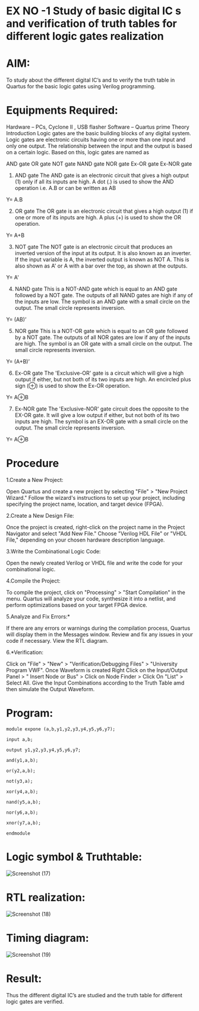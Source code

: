 # EX NO -1 Study of basic digital IC s and verification of truth tables for different logic gates realization
# AIM:
   To study about the different digital IC’s and to verify the truth table in Quartus for the basic logic gates using Verilog programming.
   
# Equipments Required:
Hardware – PCs, Cyclone II , USB flasher
Software – Quartus prime
Theory
Introduction
Logic gates are the basic building blocks of any digital system. Logic gates are electronic circuits having one or more than one input and only one output. The relationship between the input and the output is based on a certain logic. Based on this, logic gates are named as

AND gate
OR gate
NOT gate
NAND gate
NOR gate
Ex-OR gate
Ex-NOR gate
1) AND gate
The AND gate is an electronic circuit that gives a high output (1) only if all its inputs are high. A dot (.) is used to show the AND operation i.e. A.B or can be written as AB

Y= A.B

2) OR gate
The OR gate is an electronic circuit that gives a high output (1) if one or more of its inputs are high. A plus (+) is used to show the OR operation.

Y= A+B

3) NOT gate
The NOT gate is an electronic circuit that produces an inverted version of the input at its output. It is also known as an inverter. If the input variable is A, the inverted output is known as NOT A. This is also shown as A' or A with a bar over the top, as shown at the outputs.

Y= A'

4) NAND gate
This is a NOT-AND gate which is equal to an AND gate followed by a NOT gate. The outputs of all NAND gates are high if any of the inputs are low. The symbol is an AND gate with a small circle on the output. The small circle represents inversion.

Y= (AB)’

5) NOR gate
This is a NOT-OR gate which is equal to an OR gate followed by a NOT gate. The outputs of all NOR gates are low if any of the inputs are high. The symbol is an OR gate with a small circle on the output. The small circle represents inversion.

Y= (A+B)’

6) Ex-OR gate
The 'Exclusive-OR' gate is a circuit which will give a high output if either, but not both of its two inputs are high. An encircled plus sign (⊕) is used to show the Ex-OR operation.

Y= A⊕B

7) Ex-NOR gate
The 'Exclusive-NOR' gate circuit does the opposite to the EX-OR gate. It will give a low output if either, but not both of its two inputs are high. The symbol is an EX-OR gate with a small circle on the output. The small circle represents inversion.

Y= A⊕B

# Procedure
1.Create a New Project:

Open Quartus and create a new project by selecting "File" > "New Project Wizard." Follow the wizard's instructions to set up your project, including specifying the project name, location, and target device (FPGA).

2.Create a New Design File:

Once the project is created, right-click on the project name in the Project Navigator and select "Add New File." Choose "Verilog HDL File" or "VHDL File," depending on your chosen hardware description language.

3.Write the Combinational Logic Code:

Open the newly created Verilog or VHDL file and write the code for your combinational logic.

4.Compile the Project:

To compile the project, click on "Processing" > "Start Compilation" in the menu. Quartus will analyze your code, synthesize it into a netlist, and perform optimizations based on your target FPGA device.

5.Analyze and Fix Errors:*

If there are any errors or warnings during the compilation process, Quartus will display them in the Messages window. Review and fix any issues in your code if necessary. View the RTL diagram.

6.*Verification:

Click on "File" > "New" > "Verification/Debugging Files" > "University Program VWF". Once Waveform is created Right Click on the Input/Output Panel > " Insert Node or Bus" > Click on Node Finder > Click On "List" > Select All. Give the Input Combinations according to the Truth Table amd then simulate the Output Waveform.

# Program:
    module expone (a,b,y1,y2,y3,y4,y5,y6,y7);
  
    input a,b;
  
    output y1,y2,y3,y4,y5,y6,y7;
  
    and(y1,a,b);
  
    or(y2,a,b);
  
    not(y3,a);
  
    xor(y4,a,b);
  
    nand(y5,a,b);
  
    nor(y6,a,b);
  
    xnor(y7,a,b);
  
    endmodule
  

# Logic symbol & Truthtable:


![Screenshot (17)](https://github.com/DHARUNYADEVI/Study-of-basic-digital-IC-s-and-verification-of-truth-tables-for-different-logic-gates-realization-/assets/147473847/04234745-f9de-407f-beab-ac2a3c97210d)


# RTL realization:

![Screenshot (18)](https://github.com/DHARUNYADEVI/Study-of-basic-digital-IC-s-and-verification-of-truth-tables-for-different-logic-gates-realization-/assets/147473847/7b4d90d2-0ee1-4e26-ae75-90a3fcca23d9)

# Timing diagram:

![Screenshot (19)](https://github.com/DHARUNYADEVI/Study-of-basic-digital-IC-s-and-verification-of-truth-tables-for-different-logic-gates-realization-/assets/147473847/f16f78f8-580f-4371-be76-98b931c6e82d)

# Result:
Thus the different digital IC’s are studied and the truth table for different logic gates are verified.
